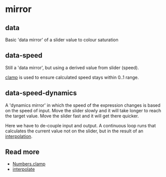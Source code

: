 # mirror

## data

Basic 'data mirror' of a slider value to colour saturation

## data-speed

Still a 'data mirror', but using a derived value from slider (speed).

[clamp](https://clinth.github.io/ixfx/functions/Numbers.clamp.html) is used to ensure calculated speed stays within 0..1 range.

## data-speed-dynamics

A 'dynamics mirror' in which the speed of the expression changes is based on the speed of input. Move the slider slowly and it will take longer to reach the target value. Move the slider fast and it will get there quicker.

Here we have to de-couple input and output. A continuous loop runs that calculates the current value not on the slider, but in the result of an [interpolation](https://clinth.github.io/ixfx/functions/Numbers.interpolate.html).

## Read more
* [Numbers.clamp](https://clinth.github.io/ixfx/functions/Numbers.clamp.html)
* [interpolate](https://clinth.github.io/ixfx/functions/Numbers.interpolate.html)
